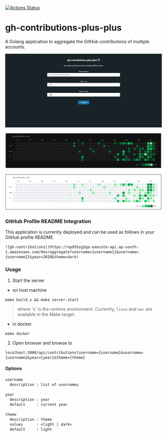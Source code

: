 [![Actions Status](https://github.com/shreyas-sriram/gh-contributions-plus-plus/workflows/CI/badge.svg)](https://github.com/shreyas-sriram/gh-contributions-plus-plus/actions)
# gh-contributions-plus-plus

A Golang application to aggregate the GitHub contributions of multiple accounts.

![gh-contributions](https://github.com/shreyas-sriram/gh-contributions-plus-plus/blob/gh-pages/docs/images/page.png)

![dark-theme](https://github.com/shreyas-sriram/gh-contributions-plus-plus/blob/gh-pages/docs/images/dark-theme.png)

![light-theme](https://github.com/shreyas-sriram/gh-contributions-plus-plus/blob/gh-pages/docs/images/light-theme.png)

### GitHub Profile README Integration

This application is currently deployed and can be used as follows in your GitHub profile README<br>
```
![gh-contributions](https://npdt6zg2ga.execute-api.ap-south-1.amazonaws.com/dev/aggregate?username={username1}&username={username2}&year=2020&theme=dark)
```

### Usage

1. Start the server

- on host machine
```
make build.x && make server.start
```
> where 'x' is the runtime environment. Currently, `linux` and `mac` are available in the Make target.

- in docker
```
make docker
```

2. Open browser and browse to
```
localhost:3000/api/contributions?username={username}&username={username}&year={year}&theme={theme}
```

#### Options

```
username
  description : list of usernames

year
  description : year
  default     : current year

theme
  description : theme
  values      : <light | dark>
  default     : light
```
